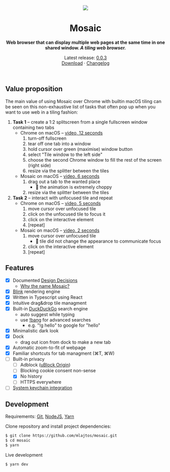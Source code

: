 <div align="center">
  <img src="showcase/Mosaic-0.0.1.gif">
  <h1>Mosaic</h1>
  <p>
    <b>Web browser that can display multiple web pages at the same time in one shared window. <em>A tiling web browser.</em></b>
  </p>
    <p>
        Latest release: <a href="https://github.com/mlajtos/mosaic/releases/tag/v0.0.3">0.0.3</a> <br> <a href="https://github.com/mlajtos/mosaic/releases/tag/v0.0.3">Download</a> · <a href="https://github.com/mlajtos/mosaic/blob/master/CHANGELOG.md">Changelog</a>
    </p>
    <br>
</div>

## Value proposition

The main value of using Mosaic over Chrome with builtin macOS tiling can be seen on this non-exhaustive list of tasks that often pop up when you want to use web in a tiling fashion:

1. **Task 1** – create a 1:2 splitscreen from a single fullscreen window containing two tabs
   - Chrome on macOS – [video, 12 seconds](https://www.youtube.com/watch?v=acpdYwx13tM)
     1. turn-off fullscreen
     1. tear off one tab into a window
     1. hold cursor over green (maximise) window button
     1. select "Tile window to the left side"
     1. choose the second Chrome window to fill the rest of the screen (right side)
     1. resize via the splitter between the tiles
   - Mosaic on macOS – [video, 6 seconds](https://www.youtube.com/watch?v=UBIxEerWKbQ)
     1. drag out a tab to the wanted place
        - 🤬 the animation is extremely choppy 
     1. resize via the splitter between the tiles
2. **Task 2** – interact with unfocused tile and repeat
   - Chrome on macOS – [video, 5 seconds](https://www.youtube.com/watch?v=OGHneorb0Xc)
     1. move cursor over unfocused tile
     1. click on the unfocused tile to focus it
     1. click on the interactive element
     1. [repeat]
   - Mosaic on macOS – [video, 2 seconds](https://www.youtube.com/watch?v=Ej-0LTTm_yQ)
     1. move cursor over unfocused tile
        - 🤬 tile did not change the appearance to communicate focus
     1. click on the interactive element
     1. [repeat]

## Features

- [x] Documented [Design Decisions](DesignDecisions.md)
  - [Why the name Mosaic?](https://github.com/mlajtos/mosaic/blob/master/DesignDecisions.md#mosaic)
- [x] [Blink](https://www.chromium.org/blink) rendering engine
- [x] Written in Typescript using React
- [x] Intuitive drag&drop tile managment
- [x] Built-in [DuckDuckGo](https://duckduckgo.com/) search engine
  - auto suggest while typing
  - use [!bang](https://duckduckgo.com/bang) for advanced searches
    - e.g. "!g hello" to google for "hello"
- [x] Minimalistic dark look
- [x] Dock
  - drag out icon from dock to make a new tab
- [x] Automatic zoom-to-fit of webpage
- [x] Familiar shortcuts for tab managment (⌘T, ⌘W)
- [ ] Built-in privacy
  - [ ] Adblock ([uBlock Origin](https://github.com/gorhill/uBlock))
  - [ ] Blocking cookie consent non-sense
  - [x] No history
  - [ ] HTTPS everywhere
- [ ] [System keychain integration](https://github.com/atom/node-keytar)

## Development

Requirements: [Git](https://git-scm.com/), [NodeJS](https://nodejs.org/en/), [Yarn](https://yarnpkg.com/)

Clone repository and install project dependencies:

```bash
$ git clone https://github.com/mlajtos/mosaic.git
$ cd mosaic
$ yarn
```

Live development

```bash
$ yarn dev
```